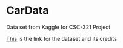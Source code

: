# CarData

Data set from Kaggle for CSC-321 Project

[This](https://www.kaggle.com/datasets/sidharth178/car-prices-dataset) is the link for the dataset and its credits
